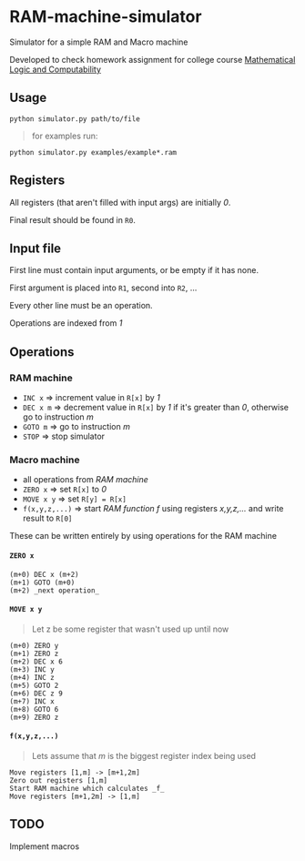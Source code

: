 # RAM-machine-simulator
Simulator for a simple RAM and Macro machine

Developed to check homework assignment for college course [Mathematical Logic and Computability](https://www.fer.unizg.hr/predmet/mli)

## Usage

`python simulator.py path/to/file`

> for examples run:

`python simulator.py examples/example*.ram`

## Registers

All registers (that aren't filled with input args) are initially _0_.

Final result should be found in `R0`.

## Input file

First line must contain input arguments, or be empty if it has none.

First argument is placed into `R1`, second into `R2`, ...

Every other line must be an operation.

Operations are indexed from _1_


## Operations

### RAM machine

* `INC x`   => increment value in `R[x]` by _1_
* `DEC x m` => decrement value in `R[x]` by _1_ if it's greater than _0_, otherwise go to instruction _m_
* `GOTO m`  => go to instruction _m_
* `STOP`    => stop simulator

### Macro machine

* all operations from _RAM machine_
* `ZERO x`   => set `R[x]` to _0_
* `MOVE x y` => set `R[y] = R[x]`
* `f(x,y,z,...)` => start _RAM function f_ using registers _x,y,z,..._ and write result to `R[0]`

These can be written entirely by using operations for the RAM machine

#### `ZERO x`
```
(m+0) DEC x (m+2)
(m+1) GOTO (m+0)
(m+2) _next operation_
```

#### `MOVE x y`
> Let z be some register that wasn't used up until now

```
(m+0) ZERO y
(m+1) ZERO z
(m+2) DEC x 6
(m+3) INC y
(m+4) INC z
(m+5) GOTO 2
(m+6) DEC z 9
(m+7) INC x
(m+8) GOTO 6
(m+9) ZERO z
```

#### `f(x,y,z,...)`

> Lets assume that _m_ is the biggest register index being used

```
Move registers [1,m] -> [m+1,2m]
Zero out registers [1,m]
Start RAM machine which calculates _f_
Move registers [m+1,2m] -> [1,m]
```

## TODO

Implement macros
